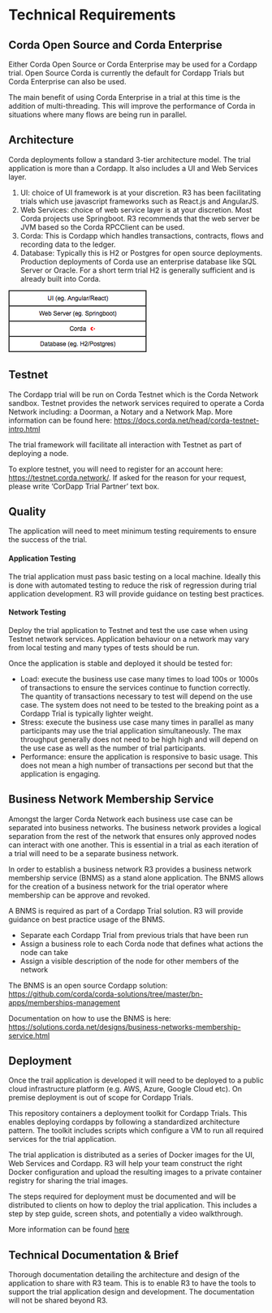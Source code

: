 # Technical Requirements

## Corda Open Source and Corda Enterprise
Either Corda Open Source or Corda Enterprise may be used for a Cordapp trial. Open Source Corda is currently the default for Cordapp Trials but Corda Enterprise can also be used.

The main benefit of using Corda Enterprise in a trial at this time is the addition of multi-threading. This will improve the performance of Corda in situations where many flows are being run in parallel.

## Architecture
Corda deployments follow a standard 3-tier architecture model. The trial application is more than a Cordapp. It also includes a UI and Web Services layer.

1. UI: choice of UI framework is at your discretion. R3 has been facilitating trials which use javascript frameworks such as React.js and AngularJS.
2.	Web Services: choice of web service layer is at your discretion. Most Corda projects use Springboot. R3 recommends that the web server be JVM based so the Corda RPCClient can be used.
3.	Corda: This is Cordapp which handles transactions, contracts, flows and recording data to the ledger.
4. Database: Typically this is H2 or Postgres for open source deployments. Production deployments of Corda use an enterprise database like SQL Server or Oracle. For a short term trial H2 is generally sufficient and is already built into Corda.

![alt text](../images/basic_architecture.png "Standard Architecture")

## Testnet
The Cordapp trial will be run on Corda Testnet which is the Corda Network sandbox. Testnet provides the network services required to operate a Corda Network including: a Doorman, a Notary and a Network Map. More information can be found here: https://docs.corda.net/head/corda-testnet-intro.html

The trial framework will facilitate all interaction with Testnet as part of deploying a node. 

To explore testnet, you will need to register for an account here: https://testnet.corda.network/. If asked for the reason for your request, please write ‘CorDapp Trial Partner’ text box.

## Quality
The application will need to meet minimum testing requirements to ensure the success of the trial.

#### Application Testing
The trial application must pass basic testing on a local machine. Ideally this is done with automated testing to reduce the risk of regression during trial application development. R3 will provide guidance on testing best practices.

#### Network Testing
Deploy the trial application to Testnet and test the use case when using Testnet network services. Application behaviour on a network may vary from local testing and many types of tests should be run.

Once the application is stable and deployed it should be tested for:

- Load: execute the business use case many times to load 100s or 1000s of transactions to ensure the services continue to function correctly. The quantity of transactions necessary to test will depend on the use case. The system does not need to be tested to the breaking point as a Cordapp Trial is typically lighter weight.
- Stress: execute the business use case many times in parallel as many participants may use the trial application simultaneously. The max throughput generally does not need to be high high and will depend on the use case as well as the number of trial participants.
- Performance: ensure the application is responsive to basic usage. This does not mean a high number of transactions per second but that the application is engaging.

## Business Network Membership Service

Amongst the larger Corda Network each business use case can be separated into business networks. The business network provides a logical separation from the rest of the network that ensures only approved nodes can interact with one another. This is essential in a trial as each iteration of a trial will need to be a separate business network.

In order to establish a business network R3 provides a business network membership service (BNMS) as a stand alone application. The BNMS allows for the creation of a business network for the trial operator where membership can be approve and revoked. 

A BNMS is required as part of a Cordapp Trial solution. R3 will provide guidance on best practice usage of the BNMS.

- Separate each Cordapp Trial from previous trials that have been run
- Assign a business role to each Corda node that defines what actions the node can take
- Assign a visible description of the node for other members of the network

The BNMS is an open source Cordapp solution: https://github.com/corda/corda-solutions/tree/master/bn-apps/memberships-management

Documentation on how to use the BNMS is here: https://solutions.corda.net/designs/business-networks-membership-service.html
 
## Deployment
Once the trail application is developed it will need to be deployed to a public cloud infrastructure platform (e.g. AWS, Azure, Google Cloud etc). On premise deployment is out of scope for Cordapp Trials.

This repository containers a deployment toolkit for Cordapp Trials. This enables deploying cordapps by following a standardized architecture pattern. The toolkit includes scripts which configure a VM to run all required services for the trial application.

The trial application is distributed as a series of Docker images for the UI, Web Services and Cordapp. R3 will help your team construct the right Docker configuration and upload the resulting images to a private container registry for sharing the trial images.

The steps required for deployment must be documented and will be distributed to clients on how to deploy the trial application. This includes a step by step guide, screen shots, and potentially a video walkthrough.

More information can be found [here](../README.md)


## Technical Documentation & Brief
Thorough documentation detailing the architecture and design of the application to share with R3 team. This is to enable R3 to have the tools to support the trial application design and development. The documentation will not be shared beyond R3.
